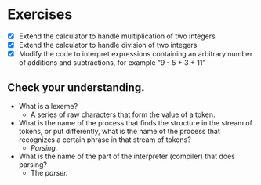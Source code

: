# Exercises

- [x] Extend the calculator to handle multiplication of two integers
- [x] Extend the calculator to handle division of two integers
- [x] Modify the code to interpret expressions containing an arbitrary number of additions and subtractions, for example “9 - 5 + 3 + 11”

## Check your understanding.

- What is a lexeme?
  - A series of raw characters that form the value of a token.
- What is the name of the process that finds the structure in the stream of tokens, or put differently, what is the name of the process that recognizes a certain phrase in that stream of tokens?
  - *Parsing.*
- What is the name of the part of the interpreter (compiler) that does parsing?
  - The *parser.*